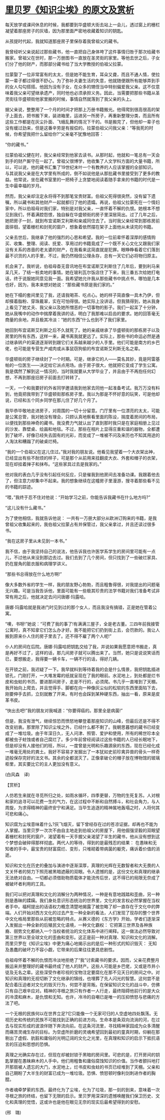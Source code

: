 # [里贝罗《知识尘埃》的原文及赏析](https://www.vrrw.net/wx/12296.html)

每天放学或课间休息的时候，我都要到华盛顿大街去站上一会儿，透过窗上的栅栏凝望着那座房子的灰墙，因为那里面严密地收藏着知识的钥匙。

从孩提时代起，我就知道那座房子里保存着我曾祖父的藏书。

我曾经听父亲说起过那些藏书，他一直把自己身体垮了这件事情归咎于那次给藏书搬家。曾祖父在世时，那一万册图书一直放在圣灵街的家里。等他去世之后，子女们分了他的财产，而那部分藏书给了当大学教授的伯祖父拉蒙。

拉蒙娶了一位非常富有的太太，但是她不能生育，耳朵又聋，而且不通人情，使拉蒙一辈子都过得很不舒心。为了弥补夫妻生活的失意，他就随便跟所有能够弄到手的女人勾勾搭搭。他因为没有子女，在众多的甥侄当中特别偏爱我父亲。这不仅意味着我父亲可望继承遗产，同时他也必须承担义务。因此，当需要把那些书籍从圣灵街往华盛顿街他家里搬的时候，事情自然就落到了我父亲的头上。

据父亲说，整整用了一个月的时间才把那上万册书籍搬光。他得爬到很高很高的架子上面去，把书搬下来，装进箱里，运进另一所房子，再重新整理分类，而且所有这些工作都是在灰尘扑面、飞蛾乱舞的情况下干的。书是搬完了，但他却一辈子也没有缓过劲来，但是这番辛劳是有报偿的。拉蒙伯祖父问我父亲：“等我死的时候，你希望我把什么留给你?”父亲毫不犹豫地回答：

“你的藏书。”



拉蒙伯祖父健在时，我父亲经常到他家去读书。从那时起，他就和一笔总有一天会到手的财产厮守在一起了。曾祖父很博学，他收集了人文学科方面的大量书籍，所以，可以说，他的藏书汇集了19世纪末叶一个有教养的人应该掌握的全部知识。与其说我父亲是在大学里有所成的，倒不如说他是从那批藏书里接受到了更多的教益。他常说，坐在藏书室里的一把椅子上贪婪地阅读着随手拿来的书籍的时代是一生中最幸福的岁月。

然而，我父亲却注定永将得不到那笔宝贵财富。伯祖父死得很突然，没有留下遗嘱，所以藏书和其他财产一起就都归了他的遗孀。再说，伯祖父拉蒙死在一个情妇家中，所以伯祖母对我们家，特别是对我父亲，一直怀着不解的仇恨。她根本不想见到我们，怀着满腔怨恨，独自躲在华盛顿街的房子里深居简出。过了几年之后，她把房子一封，就到布宜诺斯艾利斯和亲戚同住去了。当时我父亲经常到那栋房前面徘徊，望着栅栏和封死的窗户，想象着依然摆在架子上面他从未读完的书籍。

父亲去世后，我继承了他的强烈的心思和希望。我的一位前辈怀着深厚的感情购买、收集、整理、阅读、抚爱、享用过的书籍竟成了一个既不关心文化又跟我们家没有关系的吝啬的老太婆的财产，在我看来这简直就是犯罪。眼睁睁看着它们落到最不识货的人的手里，不过，我仍然相信公理永存，总有一天它们必将物归原主。

机会来了。我听说，伯祖母杳无音讯地在布宜诺斯艾利斯住了几年后，要到利马来呆几天，了结一桩卖地的事情。她在玻利瓦尔饭店住了下来，我三番五次给她打电话，终于说服她同意见我一面。我希望她允许我从那些藏书中挑点书，哪怕是几本也好，因为，我本来想对她说：“那些藏书原是我们家的。”

她在下榻的套间里见了我，还请我喝茶、吃点心。她的样子简直像一具木乃伊，但却搽着脂粉、穿珠戴翠，实在可怕得很。她实际上没讲话，但我猜得到，她从我身上看见了她丈夫、我父亲以及她所憎恶的一切事物的影子。我们一起呆了十分钟，她从我嘴中的动作中揣摩着我讲的话，明白了我那难以启齿的要求。她的回答毫无商量的余地，并且极其冷淡：“她的东西”什么也到不了我们家里。

她回到布宜诺斯艾利斯之后不久就死了。她的亲戚继承了华盛顿街的那栋房子以及房里的所有东西，这样一来，藏书离我就更远了。实际上，那些书的命运必然是通过继承转户的渠道逐渐转到跟它们关系越来越少的人手里。他们可能是南方的乡巴佬，也可能是专营生产咸肉或从事鼠窃狗偷的布宜诺斯艾利斯无名之辈。

华盛顿街的房子继续封了一个时期。可是，继承它的人——莫名其妙，竟是阿雷基帕的一位医生——决定给它派点用场。由于房子很大，他就把它变成了学生公寓。我是偶然了解到这一情况的，当时我就要从大学毕业了，并且由于不再抱任何幻想，不再到那座旧房子前面去打转转了。

一天，一个和我要好的外省同学邀请我到他家去同他一起准备考试。我万万没有料到，他竟把我带到了华盛顿街那栋房子里。我以为那是不怀好意的玩笑，可是他却说，已经和五个同乡同学在那儿住了好几个月了。

我毕恭毕敬地走进房子，对周围的一切十分留意。门厅里有一位漂亮的太太，可能是公寓总管，我对她没有理会，只顾认真地察看里面的陈设，揣度着房间的布局，以便找到那些神奇的藏书。我没费力气就认出了直到那时我只是在家庭相册上见过的沙发、靠壁桌、绘画和地毯。不过，那些在相片上显得庄重和谐的器物，全都遭到了破坏，好像已经失去固有的光彩，而变成了一堆被不问及来历也不知其用途的人淘汰和糟蹋了的破桌烂椅。

“我的一个伯祖父在这儿住过。”我对我的朋友说。他看见我望着一个大衣架出神，已经显出有些不耐烦的样子，可是那个从前用来挂翻皮大衣、外套和帽子的衣架，现在却挂着掸子和抹布。“这些家具过去是我家的。”

他对我的表白几乎没有引起任何反应，只是催我到他房间去准备功课。我跟着他去了，但注意力却集中不起来。我的想象继续在这幢房子里漫游，搜寻着那些看不见的书籍的踪迹。

“喂，”我终于忍不住对他说：“开始学习之前，你能告诉我藏书在什么地方吗?”

“这儿没有什么藏书。”

为了使他相信，我就告诉他说： 一共有一万册大部分从欧洲订购来的书籍，是我曾祖父收集起来的，我伯祖父拉蒙占有并保管过，我父亲拿过，并且还读过很多书。

“我在这房子里从未见到一本书。”

我不信，由于我坚持自己的说法，他告诉我也许医学系学生的房间里可能有一点儿，不过他从来没到那边去过。我们去到了几个房间，但只找到了一些破烂家具、扔在屋角的脏衣服和病理学讲义。

“那些书总得放在什么地方啊!”

像大多数外省的学生一样，我的朋友野心勃勃，而且粗鲁得很，对我提出的问题毫无兴趣。可是当我告诉他，里面可能有一些极其珍贵的法学书籍对我们准备考试非常有用之后，他就决定去问问唐娜·玛露哈。

唐娜·玛露哈就是我进门时见到过的那个女人，而且我没有搞错，正是她在管着公寓。

“噢，书呀!”她说：“可费了我的事了!有满满三屋子，全是老古董。三四年前我接管公寓时，真不知拿它们怎么办才好。我不能把它们扔到街上去，会罚款的。我让人搬到原来仆人住的房子里去了。还不得不雇了两个人呢!”

仆人的房间在后院。唐娜·玛露哈把钥匙交给了我，并说如果我愿意把书搬走，真是再好不过了，这样的话，那几间房子就可以腾出来了。当然，她只是说说笑话而已，要想搬走，我得要一辆卡车，一辆不行的话，得好几辆。

在开锁之前，我迟疑了一下。我早就料到等待着我的会是什么情景，我把钥匙插进锁孔，门刚打开，一大堆发霉的纸就呈现在了我的眼前。水泥地上，到处都是烂书皮和虫蛀的书页。要进那间房子，走是不行的，必须爬。书几乎一直堆到了天棚。我开始向上爬去，并且觉得手、脚都在向一种像灰尘似的松软的东西里面陷下去，刚要伸手去抓，立刻就散了开来。有时也会踩到某种硬东西，抽出一看，原来是皮革书皮。

“快出去吧!”我的朋友对我喊道：“你要得癌的。那里全是病菌!”

但是，我没有泄气，继续惊恐而愤怒地攀登着那座知识的山峰，但最后还是不得不改变初衷。那里除了知识尘埃之外，已经什么都不剩了。我朝思暮想的藏书已经变成了一堆垃圾。由于年深日久，无人问津、照管、爱护和使用，所有的稀世珍本全都被虫子蛀蚀或者自己腐烂了。多少年前曾经阅读过这些书籍的人已经长眠地下，但是却没有人接他们的班，所以，一度曾是光明和乐趣源泉的东西，现在已经化成一堆毫无用处的粪土。我好不容易才发掘出了一本犹如史前珍禽异兽的骨头一样奇迹般保存完好的法文书。其余的全都泯灭了。正像拿破仑的帽子放在博物馆的玻璃柜里，其实要比它的主人更加没有意义。

(白风森　译)

【赏析】

人仿若生来就在寻觅所归之处，如雨水循环，四季更替，万物的生死复苏。人对根和家的追寻可以花费一生的气力，在这过程中不断和自然搏斗，和社会角力，与人周旋，为求得精神的最终安宁和满足。当毕生追逐的精神属地轰塌之时，人将何其可悲和痛心。

知识腐为尘埃意味着什么?灰飞烟灭，留下曾经存在过的苍凉证据，却再也不能为人掌握。当里贝罗一次次不由自主地走到伯祖父的房屋下，用他倔强坚毅的双眼望着栅栏和封死的窗户，渴望着有一天手握父亲渴望了半生的藏书，他从没有想到这个梦想会破碎得那样彻底。两代人的等待，得到的是最残忍的结果： 在愚昧和无知者的手中，最宝贵的财富腐烂、变形，只堆砌着带病菌的躯壳，痛诉着价值的消逝。

知识和文化在历史的叠加与演进中逐渐深厚，真理的光辉在无数智者和大无畏的人文关怀者的努力下照亮被黑暗遮蔽的双眼。令人遗憾的是，这份文化和真理的继承无法绝对自由。一切都必须借助物质载体才能流传后世，这不得已的局限无奈成了被破坏者利用的工具。

我们可以把对真理和文化的消解分为两种情况，一种是有意地践踏和歪曲，另一种则是愚昧的蹂躏。我们身处意识形态统治的世界里，文化的发言权必然掌握在当权者手中。福柯提出的话语权力概念清楚地揭露了被忽略了却一直存在于文化中的弊端。人们开始对西方文化的过去产生一种全新的看法，人们发现了现存的整个世界中文化格局里那些从前被忽略的特点。从赛义德的《东方学》开始，学者们逐渐深入发掘出一种全新的后殖民文化语境，一种文化霸权： 它把第三世界及各种族裔、弱势文化都纳入一个当权者统治的文化体系中进行阐释。这一做法必然导致对第三世界以至全球文化的歪曲和变形。这正是前一种对真理、知识和文化的消解。而里贝罗在《知识尘埃》中更为痛心地揭示出的是后一种形式的知识毁灭： 无知及愚蠢的破坏力不容小觑，它带来的后果往往更具悲剧性。

伯祖母怀着不解的仇恨而冷淡地拒绝了“我”讨索藏书的要求。因而，父亲花费整月搬运来并整理好的藏书最终成了他人的财产。这些人可能是乡巴佬，又或是市井小徒及无名之辈。这些深受作者珍视的宝物注定要腐化在那不见天日的房间之中。对知识和真理的无视切断了文化继承的锦线，也埋葬了先人闪光的智慧。这何尝不是配合着压迫者对文化的毁灭行为，何尝不是背叛。在保留知识文化的战斗中，仿佛只有自己艰辛应对。精神的寻根之旅只有作者一人行走，最终阻碍他前行的是大众的冷漠和麻木，是仇恨和无知。也许，冷冷的自嘲已是唯一的压抑愤怒与悲痛的方法了吧。

一个无根的民族何以在世界立足?它只能像一个无家可归的人空虚地四处飘荡。无视历史和传统的民族不可能找到正确的前进方向。生命本是条双向流淌的河，在过去与现实形成的波浪伴随下奔流向前。在这条河流里，寻找精神家园成为众多清醒而痛苦灵魂生存的目标。为空虚所折磨的灵魂希望回到最初的童真时期，仰躺在那剔出了虚假、肮脏和庸俗的光明辽阔的文化之光里，在真理和知识的启示下抵抗语言的压迫和思想的恐惧。

真理之光确实存在过，但现在却被封锁于黑暗的房间里。可悲的是，打开房间的钥匙掌握在愚昧麻木的人手中。他们用粗鲁和庸俗腐蚀知识的价值。当作者颤抖地打开那扇被人遗忘的大门，水泥地上，烂书皮和虫蛀的书页已经堆到了天棚。父亲和自己期盼了大半生的财富已成为一堆垃圾。恐惧、愤怒顿时像利剑刺进作者的胸膛。

作者魂牵梦萦的东西，最终化为了尘埃，化为了垃圾，那一刻的到来，意味着一次寻根之旅的终结，也留下无限的启示。里贝罗用深深的遗憾唤醒我们保卫历史、文化和真理的觉悟，这或许也是他在眼见无奈的现实后最希望得到的安慰。

(邢　璐)

